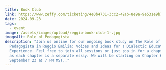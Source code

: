 ```yaml
---
title: Book Club
link: https://www.zeffy.com/ticketing/4e0b4731-3cc2-49ab-8e9a-9e531e9b772f
date: 2024-09-23
tags:
  - event
image: /assets/images/upload/reggio-book-club-1-.jpg
imageAlt: Role of Pedagogista
description: "Join us online for our ongoing book study on The Role of the
  Pedagogista in Reggio Emilia: Voices and Ideas for a Dialectic Educational
  Experience. Feel free to join all sessions or just pop in for a chapter or two
  as each chapter is a separate essay. We will be starting on Chapter 6 on
  September 23 at 7 PM MST.."
---
```

